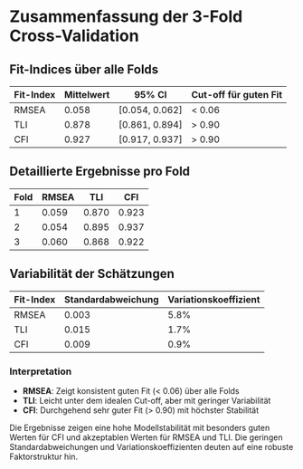 # Zusammenfassung der 3-Fold Cross-Validation

## Fit-Indices über alle Folds

| Fit-Index | Mittelwert | 95% CI          | Cut-off für guten Fit |
|-----------|------------|-----------------|----------------------|
| RMSEA     | 0.058     | [0.054, 0.062]  | < 0.06              |
| TLI       | 0.878     | [0.861, 0.894]  | > 0.90              |
| CFI       | 0.927     | [0.917, 0.937]  | > 0.90              |

## Detaillierte Ergebnisse pro Fold

| Fold | RMSEA | TLI   | CFI   |
|------|--------|-------|-------|
| 1    | 0.059  | 0.870 | 0.923 |
| 2    | 0.054  | 0.895 | 0.937 |
| 3    | 0.060  | 0.868 | 0.922 |

## Variabilität der Schätzungen

| Fit-Index | Standardabweichung | Variationskoeffizient |
|-----------|-------------------|----------------------|
| RMSEA     | 0.003            | 5.8%                 |
| TLI       | 0.015            | 1.7%                 |
| CFI       | 0.009            | 0.9%                 |

### Interpretation

- **RMSEA**: Zeigt konsistent guten Fit (< 0.06) über alle Folds
- **TLI**: Leicht unter dem idealen Cut-off, aber mit geringer Variabilität
- **CFI**: Durchgehend sehr guter Fit (> 0.90) mit höchster Stabilität

Die Ergebnisse zeigen eine hohe Modellstabilität mit besonders guten Werten für CFI und akzeptablen Werten für RMSEA und TLI. Die geringen Standardabweichungen und Variationskoeffizienten deuten auf eine robuste Faktorstruktur hin. 
